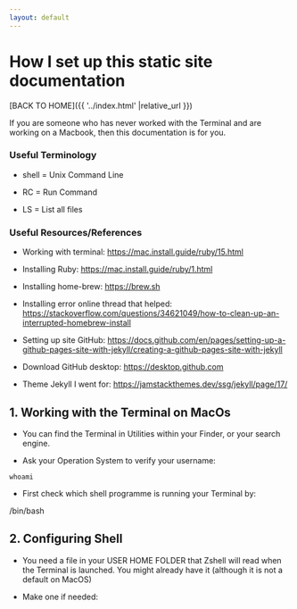 ```yaml
---
layout: default
---
```


# How I set up this static site documentation

[BACK TO HOME]({{ '../index.html' |relative_url }})


If you are someone who has never worked with the Terminal and are working on a Macbook, then this documentation is for you. 

### Useful Terminology

* shell = Unix Command Line

* RC    = Run Command

* LS    = List all files

### Useful Resources/References

* Working with terminal:
https://mac.install.guide/ruby/15.html

* Installing Ruby:
https://mac.install.guide/ruby/1.html

* Installing home-brew: 
https://brew.sh

* Installing error online thread that helped:
https://stackoverflow.com/questions/34621049/how-to-clean-up-an-interrupted-homebrew-install

* Setting up site GitHub:
https://docs.github.com/en/pages/setting-up-a-github-pages-site-with-jekyll/creating-a-github-pages-site-with-jekyll

* Download GitHub desktop:
https://desktop.github.com

* Theme Jekyll I went for:
https://jamstackthemes.dev/ssg/jekyll/page/17/






## 1. Working with the Terminal on MacOs

* You can find the Terminal in Utilities within your Finder, or your search engine.

* Ask your Operation System to verify your username:

```
whoami

```

* First check which shell programme is running your Terminal by:

/bin/bash



 
## 2. Configuring Shell


* You need a file in your USER HOME FOLDER that Zshell will read when the Terminal is launched. You might already have it (although it is not a default on MacOS)

* Make one if needed:




